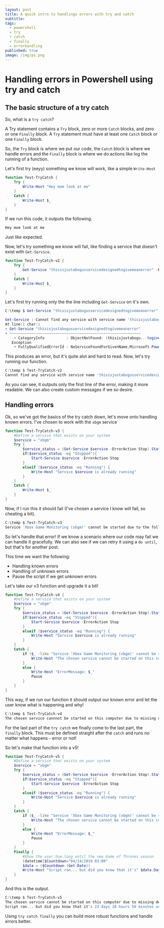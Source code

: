 ```yaml
---
layout: post
title: A quick intro to handlings errors with try and catch
subtitle: 
tags:
  - powershell
  - try
  - catch
  - finally
  - errorhandling
published: true
image: /img/ps.png
---
```


# Handling errors in Powershell using try and catch

## The basic structure of a try catch

So, what is a `try catch`?

A Try statement contains a `Try` block, zero or more `Catch` blocks, and zero or one `Finally` block. A `Try` statement must have at least one `Catch` block or one `Finally` block.

So, the `Try` block is where we put our code, the `Catch` block is where we handle errors and the `Finally` block is where we do actions like log the running of a function.

Let's first try (eeyy) something we know will work, like a simple `Write-Host`

~~~powershell
function Test-TryCatch {
    Try {
        Write-Host "Hey mom look at me"
    }
    Catch {
        Write-Host $_
    }
}
~~~

If we run this code, it outputs the following.

~~~powershell
Hey mom look at me
~~~

Just like expected.

Now, let's try something we know will fail, like finding a service that doesn't exist with `Get-Service`.

~~~powershell
function Test-TryCatch-v2 {
    Try {
        Get-Service "thisisjustabogusservicedesignedtogivemeanerror" -ErrorAction Stop
    }
    Catch {
        Write-Host $_
    }
}
~~~

Let's first try running only the the line including `Get-Service` on it's own.

~~~powershell
C:\temp $ Get-Service "thisisjustabogusservicedesignedtogivemeanerror"

Get-Service : Cannot find any service with service name 'thisisjustabogusservicedesignedtogivemeanerror'.
At line:1 char:1
+ Get-Service "thisisjustabogusservicedesignedtogivemeanerror"
+ ~~~~~~~~~~~~~~~~~~~~~~~~~~~~~~~~~~~~~~~~~~~~~~~~~~~~~~~~~~~~
    + CategoryInfo          : ObjectNotFound: (thisisjustabogu...togivemeanerror:String) [Get-Service], ServiceCommand
   Exception
    + FullyQualifiedErrorId : NoServiceFoundForGivenName,Microsoft.PowerShell.Commands.GetServiceCommand
~~~

This produces an error, but it's quite alot and hard to read. Now, let's try running our function.

~~~powershell
C:\temp $ Test-TryCatch-v2
Cannot find any service with service name 'thisisjustabogusservicedesignedtogivemeanerror'.
~~~

As you can see, it outputs only the first line of the error, making it more readable. We can also create custom messages if we so desire. 

## Handling errors

Ok, so we've got the basics of the try catch down, let's move onto handling known errors. I've chosen to work with the `xbgm` service

~~~powershell
function Test-TryCatch-v3 {
    #Define a service that exists on your system
    $service = "xbgm"
    Try {
        $service_status = (Get-Service $service -ErrorAction Stop).Status
        if($service_status -eq "Stopped"){
            Start-Service $service -ErrorAction Stop
        }
        elseif ($service_status -eq "Running") {
            Write-Host "Service $service is already running"
        }
    }
    Catch {
        Write-Host $_
    }
}
~~~

Now, if I run this it should fail (I've chosen a service I know will fail, so cheating a bit).

~~~powershell
C:\temp $ Test-TryCatch-v3
Service 'Xbox Game Monitoring (xbgm)' cannot be started due to the following error: Cannot open xbgm service on computer '.'.
~~~

So let's handle that error! If we know a scenario where our code may fail we can handle it gracefully. We can also see if we can retry it using a `do until`, but that's for another post.

This time we want the following:

* Handling known errors
* Handling of unknown errors
* Pause the script if we get unknown errors

Let's take our v3 function and upgrade it a bit!

~~~powershell
function Test-TryCatch-v4 {
    #Define a service that exists on your system
    $service = "xbgm"
    Try {
        $service_status = (Get-Service $service -ErrorAction Stop).Status
        if($service_status -eq "Stopped"){
            Start-Service $service -ErrorAction Stop
        }
        elseif ($service_status -eq "Running") {
            Write-Host "Service $service is already running"
        }
    }
    Catch {
        if ($_ -like "Service 'Xbox Game Monitoring (xbgm)' cannot be started due to the following error: Cannot open xbgm service on computer '.'.") {
            Write-Host "The chosen service cannot be started on this computer due to missing depencies - this is expected!"
        }
        else {
            Write-Host "ErrorMessage: $_"
            Pause
        }
    }
}
~~~

This way, if we run our function it should output our known error and let the user know what is happening and why!

~~~powershell
C:\temp $ Test-TryCatch-v4
The chosen service cannnot be started on this computer due to missing depencies - this is expected!
~~~

For the last part of the `try catch` we finally come to the last part, the `finally` block. This must be defined straight after the `catch` and runs no matter what happens - error or not!

So let's make that function into a v5!

~~~powershell
function Test-TryCatch-v5 {
    #Define a service that exists on your system
    $service = "xbgm"
    Try {
        $service_status = (Get-Service $service -ErrorAction Stop).Status
        if($service_status -eq "Stopped"){
            Start-Service $service -ErrorAction Stop
        }
        elseif ($service_status -eq "Running") {
            Write-Host "Service $service is already running"
        }
    }
    Catch {
        if ($_ -like "Service 'Xbox Game Monitoring (xbgm)' cannot be started due to the following error: Cannot open xbgm service on computer '.'.") {
            Write-Host "The chosen service cannot be started on this computer due to missing depencies - this is expected!"
        }
        else {
            Write-Host "ErrorMessage: $_"
            Pause
        }
    }
    Finally {
        #Show the user how long until the new Game of Thrones season
        [datetime]$Countdown="04/14/2019 03:00"
        $data = ($Countdown-(Get-Date))
        Write-Host "Script ran... but did you know that it's" $data.Days "days" $data.Hours "hours" $data.Minutes "minutes until the new Game of Thrones season??" -ForegroundColor DarkGreen
    }
}
~~~

And this is the output.

~~~powershell
C:\temp $ Test-TryCatch-v5
The chosen service cannot be started on this computer due to missing depencies - this is expected!
Script ran... but did you know that it's 23 days 16 hours 50 minutes until the new Game of Thrones season??
~~~

Using `try catch finally` you can build more robust functions and handle errors better.